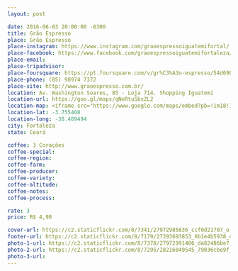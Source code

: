 ```yaml
---
layout: post

date: 2016-06-03 20:00:00 -0300
title: Grão Espresso
place: Grão Espresso
place-instagram: https://www.instagram.com/graoespressoiguatemifortal/
place-facebook: https://www.facebook.com/graoespressoiguatemifortaleza/
place-email:
place-tripadvisor:
place-foursquare: https://pt.foursquare.com/v/gr%C3%A3o-espresso/54d6903a498eab48114427b2
place-phone: (85) 98974 7372
place-site: http://www.graoespresso.com.br/
location: Av. Washington Soares, 85 - Loja 714. Shopping Iguatemi
location-url: https://goo.gl/maps/qNeRtuSbxZL2
location-map: <iframe src="https://www.google.com/maps/embed?pb=!1m18!1m12!1m3!1d3981.2501661713654!2d-38.49168318577335!3d-3.755627044361886!2m3!1f0!2f0!3f0!3m2!1i1024!2i768!4f13.1!3m3!1m2!1s0x7c748a14294eafd%3A0x918e0af6a08a9f13!2sGr%C3%A3o+Espresso+Iguatemi+Fortaleza!5e0!3m2!1spt-BR!2sbr!4v1467511021112" width="100%" height="450" frameborder="0" style="border:0" scrolling="no"></iframe>
location-lat: -3.755408
location-long: -38.489494
city: Fortaleza
state: Ceará

coffee: 3 Corações
coffee-special:
coffee-region:
coffee-farm:
coffee-producer:
coffee-variety:
coffee-altitude:
coffee-notes:
coffee-process:

rate: 3
price: R$ 4,90

cover-url: https://c2.staticflickr.com/8/7341/27972985836_ccf0d21707_o.jpg
footer-url: https://c2.staticflickr.com/8/7179/27393693853_6b1e4b5938_o.jpg
photo-1-url: https://c2.staticflickr.com/8/7378/27972991406_da82486be7_o.jpg
photo-2-url: https://c2.staticflickr.com/8/7295/28216049545_79036cbe9f_o.jpg
photo-3-url:
---
```

